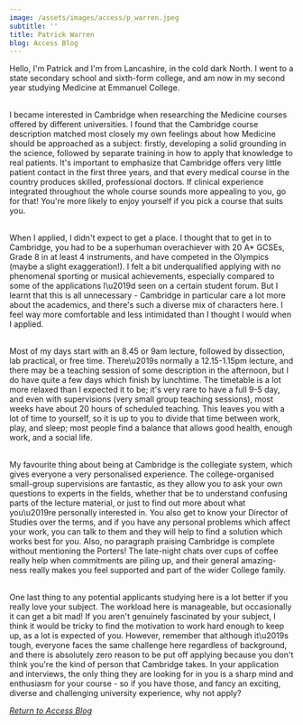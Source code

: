 ```yaml
---
image: /assets/images/access/p_warren.jpeg
subtitle: ''
title: Patrick Warren
blog: Access Blog
---
```


Hello, I'm Patrick and I'm from Lancashire, in the cold dark North. I went to a state secondary school and sixth-form college, and am now in my second year studying Medicine at Emmanuel College.<br/><br/>

I became interested in Cambridge when researching the Medicine courses offered by different universities. I found that the Cambridge course description matched most closely my own feelings about how Medicine should be approached as a subject: firstly, developing a solid grounding in the science, followed by separate training in how to apply that knowledge to real patients. It's important to emphasize that Cambridge offers very little patient contact in the first three years, and that every medical course in the country produces skilled, professional doctors. If clinical experience integrated throughout the whole course sounds more appealing to you, go for that! You're more likely to enjoy yourself if you pick a course that suits you.<br/><br/>

When I applied, I didn't expect to get a place. I thought that to get in to Cambridge, you had to be a superhuman overachiever with 20 A* GCSEs, Grade 8 in at least 4 instruments, and have competed in the Olympics (maybe a slight exaggeration!). I felt a bit underqualified applying with no phenomenal sporting or musical achievements, especially compared to some of the applications I\u2019d seen on a certain student forum. But I learnt that this is all unnecessary - Cambridge in particular care a lot more about the academics, and there's such a diverse mix of characters here. I feel way more comfortable and less intimidated than I thought I would when I applied.<br/><br/>

Most of my days start with an 8.45 or 9am lecture, followed by dissection, lab practical, or free time. There\u2019s normally a 12.15-1.15pm lecture, and there may be a teaching session of some description in the afternoon, but I do have quite a few days which finish by lunchtime. The timetable is a lot more relaxed than I expected it to be; it's very rare to have a full 9-5 day, and even with supervisions (very small group teaching sessions), most weeks have about 20 hours of scheduled teaching. This leaves you with a lot of time to yourself, so it is up to you to divide that time between work, play, and sleep; most people find a balance that allows good health, enough work, and a social life.<br/><br/>

My favourite thing about being at Cambridge is the collegiate system, which gives everyone a very personalised experience. The college-organised small-group supervisions are fantastic, as they allow you to ask your own questions to experts in the fields, whether that be to understand confusing parts of the lecture material, or just to find out more about what you\u2019re personally interested in. You also get to know your Director of Studies over the terms, and if you have any personal problems which affect your work, you can talk to them and they will help to find a solution which works best for you. Also, no paragraph praising Cambridge is complete without mentioning the Porters! The late-night chats over cups of coffee really help when commitments are piling up, and their general amazing-ness really makes you feel supported and part of the wider College family. <br/><br/>


One last thing to any potential applicants studying here is a lot better if you really love your subject. The workload here is manageable, but occasionally it can get a bit mad! If you aren't genuinely fascinated by your subject, I think it would be tricky to find the motivation to work hard enough to keep up, as a lot is expected of you. However, remember that although it\u2019s tough, everyone faces the same challenge here regardless of background, and there is absolutely zero reason to be put off applying because you don't think you're the kind of person that Cambridge takes. In your application and interviews, the only thing they are looking for in you is a sharp mind and enthusiasm for your course - so if you have those, and fancy an exciting, diverse and challenging university experience, why not apply?

*[Return to Access Blog](javascript:javascript:history.go(-1))*